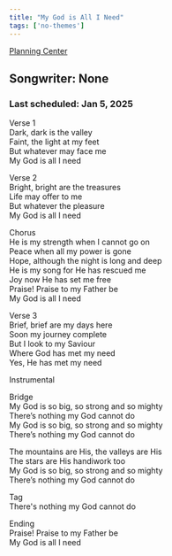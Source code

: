 ```yaml
---
title: "My God is All I Need"
tags: ['no-themes']
---
```


[Planning Center](https://services.planningcenteronline.com/songs/24470745)

## Songwriter: None
### Last scheduled: Jan 5, 2025          

Verse 1  
Dark, dark is the valley  
Faint, the light at my feet  
But whatever may face me  
My God is all I need  
  
Verse 2  
Bright, bright are the treasures  
Life may offer to me  
But whatever the pleasure  
My God is all I need  
  
Chorus  
He is my strength when I cannot go on  
Peace when all my power is gone  
Hope, although the night is long and deep  
He is my song for He has rescued me  
Joy now He has set me free  
Praise! Praise to my Father be  
My God is all I need  
  
Verse 3  
Brief, brief are my days here  
Soon my journey complete  
But I look to my Saviour  
Where God has met my need  
Yes, He has met my need  
  
Instrumental  
  
Bridge  
My God is so big, so strong and so mighty  
There’s nothing my God cannot do  
My God is so big, so strong and so mighty  
There’s nothing my God cannot do  
  
The mountains are His, the valleys are His  
The stars are His handiwork too  
My God is so big, so strong and so mighty  
There’s nothing my God cannot do  
  
Tag  
There's nothing my God cannot do  
  
Ending  
Praise! Praise to my Father be  
My God is all I need  

